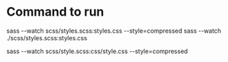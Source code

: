 # Command to run

sass --watch  scss/styles.scss:styles.css --style=compressed
sass --watch  ./scss/styles.scss:styles.css

sass --watch  scss/style.scss:css/style.css --style=compressed